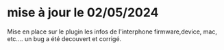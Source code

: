 mise à jour le 02/05/2024
===

Mise en place sur le plugin les infos de l'interphone firmware,device, mac, etc....
un bug a été decouvert et corrigé.
